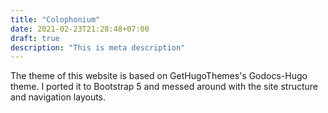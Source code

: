 ```yaml
---
title: "Colophonium"
date: 2021-02-23T21:28:48+07:00
draft: true
description: "This is meta description"
---
```


The theme of this website is based on GetHugoThemes's Godocs-Hugo theme. I ported it to Bootstrap 5 and messed around with the site structure and navigation layouts.
